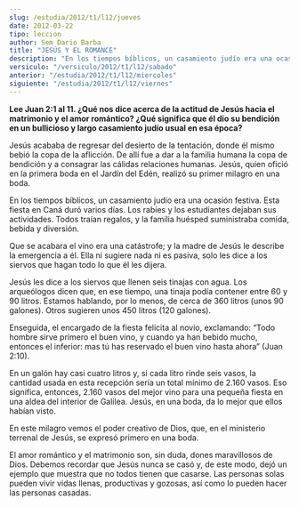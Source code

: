 ```yaml
---
slug: /estudia/2012/t1/l12/jueves
date: 2012-03-22
tipo: leccion
author: Sem Dario Barba
title: "JESÚS Y EL ROMANCE"
description: "En los tiempos bíblicos, un casamiento judío era una ocasión festiva. Esta fiesta en Caná duró varios días. Los rabíes y los estudiantes dejaban sus actividades. Todos traían regalos, y la familia huésped suministraba comida, bebida y diversión."
versiculo: "/versiculo/2012/t1/l12/sabado"
anterior: "/estudia/2012/t1/l12/miercoles"
siguiente: "/estudia/2012/t1/l12/viernes"
---
```


**Lee Juan 2:1 al 11. ¿Qué nos dice acerca de la actitud de Jesús hacia el matrimonio y el amor romántico? ¿Qué significa que él dio su bendición en un bullicioso y largo casamiento judío usual en esa época?**

Jesús acababa de regresar del desierto de la tentación, donde él mismo bebió la copa de la aflicción. De allí fue a dar a la familia humana la copa de bendición y a consagrar las cálidas relaciones humanas. Jesús, quien ofició en la primera boda en el Jardín del Edén, realizó su primer milagro en una boda.

En los tiempos bíblicos, un casamiento judío era una ocasión festiva. Esta fiesta en Caná duró varios días. Los rabíes y los estudiantes dejaban sus actividades. Todos traían regalos, y la familia huésped suministraba comida, bebida y diversión.

Que se acabara el vino era una catástrofe; y la madre de Jesús le describe la emergencia a él. Ella ni sugiere nada ni es pasiva, solo les dice a los siervos que hagan todo lo que él les dijera.

Jesús les dice a los siervos que llenen seis tinajas con agua. Los arqueólogos dicen que, en ese tiempo, una tinaja podía contener entre 60 y 90 litros. Estamos hablando, por lo menos, de cerca de 360 litros (unos 90 galones). Otros sugieren unos 450 litros (120 galones).

Enseguida, el encargado de la fiesta felicita al novio, exclamando: “Todo hombre sirve primero el buen vino, y cuando ya han bebido mucho, entonces el inferior: mas tú has reservado el buen vino hasta ahora” (Juan 2:10).

En un galón hay casi cuatro litros y, si cada litro rinde seis vasos, la cantidad usada en esta recepción sería un total mínimo de 2.160 vasos. Eso significa, entonces, 2.160 vasos del mejor vino para una pequeña fiesta en una aldea del interior de Galilea. Jesús, en una boda, da lo mejor que ellos habían visto.

En este milagro vemos el poder creativo de Dios, que, en el ministerio terrenal de Jesús, se expresó primero en una boda.

El amor romántico y el matrimonio son, sin duda, dones maravillosos de Dios. Debemos recordar que Jesús nunca se casó y, de este modo, dejó un ejemplo que muestra que no todos tienen que casarse. Las personas solas pueden vivir vidas llenas, productivas y gozosas, así como lo pueden hacer las personas casadas.
